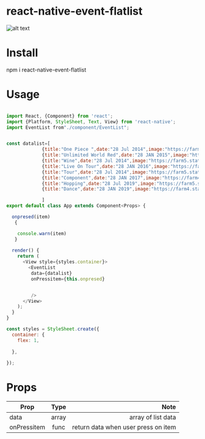 # react-native-event-flatlist 

![alt text](https://i.ibb.co/7CZ8Xyh/Screenshot-1548651376.png "Flat list event")

# Install

npm i react-native-event-flatlist

# Usage


```javascript

import React, {Component} from 'react';
import {Platform, StyleSheet, Text, View} from 'react-native';
import EventList from"./component/EventList";


const datalist=[
             {title:"One Piece ",date:"28 Jul 2014",image:"https://farm4.staticflickr.com/3100/2693171833_3545fb852c_q.jpg",desciption:"Bar Hopping in Erie, Pa",bgcolor:"#EC407A"},
             {title:"Unlimited World Red",date:"28 JAN 2015",image:"https://farm4.staticflickr.com/3100/2693171833_3545fb852c_q.jpg",desciption:"Bar Hopping in Erie, Pa",bgcolor:"#8E24AA"},
             {title:"Wine",date:"28 Jul 2014",image:"https://farm5.staticflickr.com/4150/5045502202_1d867c8a41_q.jpg",desciption:"Bar Hopping in Erie, Pa",bgcolor:"#EC407A"},
             {title:"Live On Tour",date:"28 JAN 2016",image:"https://farm4.staticflickr.com/3100/2693171833_3545fb852c_q.jpg",desciption:"Bar Hopping in Erie, Pa",bgcolor:"#7B1FA2"},
             {title:"Tour",date:"28 Jul 2014",image:"https://farm5.staticflickr.com/4150/5045502202_1d867c8a41_q.jpg",desciption:"Bar Hopping in Erie, Pa",bgcolor:"#EC407A"},
             {title:"Component",date:"28 JAN 2017",image:"https://farm4.staticflickr.com/3100/2693171833_3545fb852c_q.jpg",desciption:"Bar Hopping in Erie, Pa",bgcolor:"#283593"},
             {title:"Hopping",date:"28 Jul 2019",image:"https://farm5.staticflickr.com/4150/5045502202_1d867c8a41_q.jpg",desciption:"Bar Hopping in Erie, Pa",bgcolor:"#EC407A"},
             {title:"Dance",date:"28 JAN 2019",image:"https://farm4.staticflickr.com/3100/2693171833_3545fb852c_q.jpg",desciption:"Bar Hopping in Erie, Pa",bgcolor:"#AD1457"},

             ]
export default class App extends Component<Props> {

  onpresed(item)
   {

    console.warn(item)
   }
  
  render() {
    return (
      <View style={styles.container}>
        <EventList
         data={datalist}
         onPressitem={this.onpresed}


         />
      </View>
    );
  }
}

const styles = StyleSheet.create({
  container: {
    flex: 1,
   
  },
  
});
```

# Props

| Prop          | Type           | Note  |
| ------------- |:-------------:| -----:|
| data          | array         | array of list data  |
| onPressitem   | func          |   return data when user press on item |

